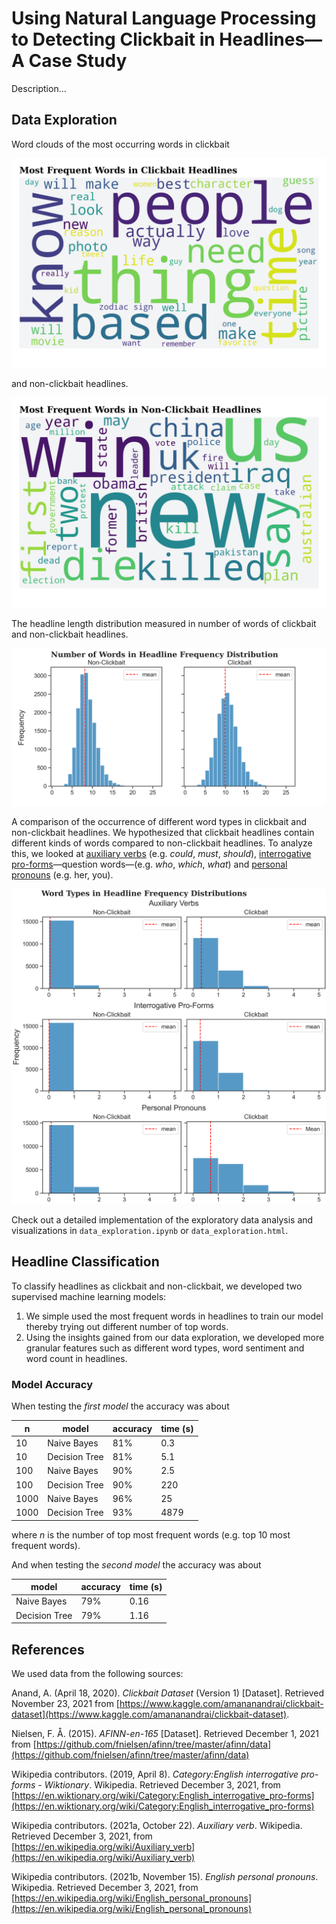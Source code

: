 # Using Natural Language Processing to Detecting Clickbait in Headlines—A Case Study

Description...

## Data Exploration

Word clouds of the most occurring words in clickbait

<p align="center">
    <img src="figures/most_frequent_clickbait_words.png" alt="Most Frequent Words in Clickbait Headlines" width="512">
</p

and non-clickbait headlines.

<p align="center">
    <img src="figures/most_frequent_non_clickbait_words.png" alt="Most Frequent Words in Non-Clickbait Headlines" width="512">
</p

The headline length distribution measured in number of words of clickbait and non-clickbait headlines.

<p align="center">
    <img src="figures/word_number_distributions.png" alt="Number of Words in Headline Frequency Distribution" width="512">
</p

A comparison of the occurrence of different word types in clickbait and non-clickbait headlines. We hypothesized that clickbait headlines contain different kinds of words compared to non-clickbait headlines. To analyze this, we looked at [auxiliary verbs](https://en.wikipedia.org/wiki/Auxiliary_verb) (e.g. *could*, *must*, *should*), [interrogative pro-forms](https://en.wiktionary.org/wiki/Category:English_interrogative_pro-forms)—question words—(e.g. *who*, *which*, *what*) and [personal pronouns](https://en.wikipedia.org/wiki/English_personal_pronouns) (e.g. her, you).

<p align="center">
    <img src="figures/word_type_distributions.png" alt="Word Types in Headline Frequency Distributions" width="512">
</p

Check out a detailed implementation of the exploratory data analysis and visualizations in `data_exploration.ipynb` or `data_exploration.html`.

## Headline Classification

To classify headlines as clickbait and non-clickbait, we developed two supervised machine learning models:

1. We simple used the most frequent words in headlines to train our model thereby trying out different number of top words.
2. Using the insights gained from our data exploration, we developed more granular features such as different word types, word sentiment and word count in headlines.

### Model Accuracy

When testing the *first model* the accuracy was about

| n    | model         | accuracy | time (s) |
|------|---------------|----------|----------|
| 10   | Naive Bayes   | 81%      | 0.3      |
| 10   | Decision Tree | 81%      | 5.1      |
| 100  | Naive Bayes   | 90%      | 2.5      |
| 100  | Decision Tree | 90%      | 220      |
| 1000 | Naive Bayes   | 96%      | 25       |
| 1000 | Decision Tree | 93%      | 4879     |

where $n$ is the number of top most frequent words (e.g. top 10 most frequent words).

And when testing the *second model* the accuracy was about

| model         | accuracy | time (s) |
|---------------|----------|----------|
| Naive Bayes   | 79%      | 0.16     |
| Decision Tree | 79%      | 1.16     |

## References

We used data from the following sources:

Anand, A. (April 18, 2020). _Clickbait Dataset_ (Version 1) [Dataset]. Retrieved November 23, 2021 from [https://www.kaggle.com/amananandrai/clickbait-dataset](https://www.kaggle.com/amananandrai/clickbait-dataset).

Nielsen, F. Å. (2015). _AFINN-en-165_ [Dataset]. Retrieved December 1, 2021 from [https://github.com/fnielsen/afinn/tree/master/afinn/data](https://github.com/fnielsen/afinn/tree/master/afinn/data)

Wikipedia contributors. (2019, April 8). _Category:English interrogative pro-forms - Wiktionary_. Wikipedia. Retrieved December 3, 2021, from [https://en.wiktionary.org/wiki/Category:English_interrogative_pro-forms](https://en.wiktionary.org/wiki/Category:English_interrogative_pro-forms)

Wikipedia contributors. (2021a, October 22). _Auxiliary verb_. Wikipedia. Retrieved December 3, 2021, from [https://en.wikipedia.org/wiki/Auxiliary_verb](https://en.wikipedia.org/wiki/Auxiliary_verb)

Wikipedia contributors. (2021b, November 15). _English personal pronouns_. Wikipedia. Retrieved December 3, 2021, from [https://en.wikipedia.org/wiki/English_personal_pronouns](https://en.wikipedia.org/wiki/English_personal_pronouns)
